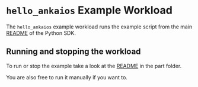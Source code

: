 # `hello_ankaios` Example Workload

The `hello_ankaios` example workload runs the example script from the main [README](../../README.md#usage) of the Python SDK.

## Running and stopping the workload

To run or stop the example take a look at the [README](../README.md) in the part folder.

You are also free to run it manually if you want to.
